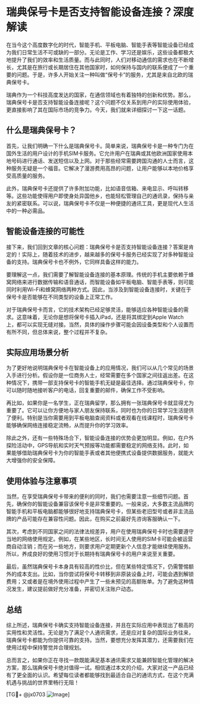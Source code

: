 # 瑞典保号卡是否支持智能设备连接？深度解读

在当今这个高度数字化的时代，智能手机、平板电脑、智能手表等智能设备已经成为我们日常生活不可或缺的一部分。无论是工作、学习还是娱乐，这些设备都极大地提升了我们的效率和生活质量。而与此同时，人们对移动通信的需求也在不断增长，尤其是在旅行或长期居住在其他国家时，如何保持与国内的联系便成了一个重要的问题。于是，许多人开始关注一种叫做“保号卡”的服务，尤其是来自北欧的瑞典保号卡。

瑞典作为一个科技高度发达的国家，在通信领域也有着独特的创新和优势。那么，瑞典保号卡是否支持智能设备连接呢？这个问题不仅关系到用户的实际使用体验，更直接影响了其在国际市场的竞争力。今天，我们就来详细探讨一下这一话题。

## 什么是瑞典保号卡？

首先，让我们明确一下什么是瑞典保号卡。简单来说，瑞典保号卡是一种专门为在国外生活的用户设计的手机SIM卡服务。它允许用户在瑞典或其他欧洲国家使用本地号码进行通话、发送短信以及上网。对于那些经常需要跨国沟通的人士而言，这种服务无疑是一个福音。它解决了漫游费用高昂的问题，让用户能够以本地价格享受高质量的服务。

此外，瑞典保号卡还提供了许多附加功能，比如语音信箱、来电显示、呼叫转移等。这些功能使得用户即使身处异国他乡，也能轻松管理自己的通讯录，保持与亲友的紧密联系。可以说，瑞典保号卡不仅是一种便捷的通讯工具，更是现代人生活中的一种必需品。

## 智能设备连接的可能性

接下来，我们回到文章的核心问题：瑞典保号卡是否支持智能设备连接？答案是肯定的！实际上，随着技术的进步，越来越多的保号卡服务已经实现了对多种智能设备的支持。瑞典保号卡也不例外，它同样具备这样的能力。

要理解这一点，我们需要了解智能设备连接的基本原理。传统的手机主要依赖于蜂窝网络来进行数据传输和语音通话，而智能设备如平板电脑、智能手表等，则可能同时利用Wi-Fi和蜂窝网络两种方式。因此，当涉及到智能设备连接时，关键在于保号卡是否能够在不同类型的设备上正常工作。

对于瑞典保号卡而言，它的技术架构已经足够灵活，能够适应各种智能设备的需求。这意味着，无论你是想将保号卡插入iPad，还是将其绑定到Apple Watch上，都可以实现无缝对接。当然，具体的操作步骤可能会因设备类型和个人设置而有所不同，但总体来说，整个过程并不复杂。

## 实际应用场景分析

为了更好地说明瑞典保号卡在智能设备上的应用情况，我们可以从几个常见的场景入手进行分析。假设你是一位商务人士，经常需要在多个国家之间往返出差。在这种情况下，携带一部支持保号卡的智能手机无疑是最佳选择。通过瑞典保号卡，你可以随时随地接听客户的电话，回复重要的邮件，确保工作不受影响。

再比如，如果你是一名学生，正在瑞典留学，那么拥有一张瑞典保号卡就显得尤为重要了。它可以让你方便地与家人朋友保持联系，同时也为你的日常学习生活提供了便利。特别是当你需要用到平板电脑查阅资料或者观看在线课程时，瑞典保号卡能够确保网络连接稳定流畅，从而提升你的学习效率。

除此之外，还有一些特殊场合下，智能设备连接的优势会更加明显。例如，在户外探险活动中，GPS导航和实时天气预报等功能都需要稳定的网络支持。此时，如果能够借助瑞典保号卡为你的智能手表或者其他便携式设备提供数据服务，就能大大增强你的安全保障。

## 使用体验与注意事项

当然，在享受瑞典保号卡带来的便利的同时，我们也需要注意一些细节问题。首先，确保你的智能设备兼容该保号卡是非常重要的。一般来说，大多数主流品牌的智能手机和平板电脑都能够很好地支持瑞典保号卡，但某些老旧型号或者非主流品牌的产品可能存在兼容性问题。因此，在购买之前最好先咨询客服确认一下。

其次，考虑到不同国家之间的法律法规差异，用户在使用瑞典保号卡时也需要遵守当地的网络使用规定。例如，在某些地区，长时间无人使用的SIM卡可能会被运营商自动注销；而在另一些地方，则要求用户定期更新个人信息才能继续使用服务。所以，养成良好的使用习惯对于长期持有瑞典保号卡的用户来说至关重要。

最后，虽然瑞典保号卡本身具有较高的性价比，但在某些特定情况下，仍需警惕额外的成本支出。比如，当你尝试将保号卡转移到非原装设备上时，可能会遇到解锁费用；又或者是在境外使用过程中产生了一些未预见的高额账单。为了避免这种情况发生，建议提前做好充分准备，并密切关注账户动态。

## 总结

综上所述，瑞典保号卡确实支持智能设备连接，并且在实际应用中表现出了极高的实用性和灵活性。无论是为了满足个人通讯需求，还是应对复杂的国际业务往来，瑞典保号卡都能为你提供可靠的支持。当然，要想充分发挥其潜力，还需要我们在使用过程中保持警觉并合理规划。

总而言之，如果你正在寻找一款既能满足基本通讯需求又能兼顾智能化管理的解决方案，那么瑞典保号卡绝对值得一试。相信通过本文的介绍，大家对这一产品已经有了更全面的认识。希望每位读者都能够找到最适合自己的通讯方式，在这个充满机遇与挑战的世界里畅行无阻！

[TG💪+ @jx0703 ![Image](https://github.com/user-attachments/assets/dbca1d08-cadb-493c-b0ec-ad6f7a83f270)]